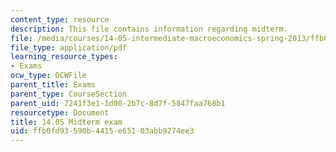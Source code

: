 ```yaml
---
content_type: resource
description: This file contains information regarding midterm.
file: /media/courses/14-05-intermediate-macroeconomics-spring-2013/ffb0fd93590b4415e65103abb9274ee3_MIT14_05S13_midterm.pdf
file_type: application/pdf
learning_resource_types:
- Exams
ocw_type: OCWFile
parent_title: Exams
parent_type: CourseSection
parent_uid: 7241f3e1-1d00-2b7c-8d7f-5847faa768b1
resourcetype: Document
title: 14.05 Midterm exam
uid: ffb0fd93-590b-4415-e651-03abb9274ee3
---
```

